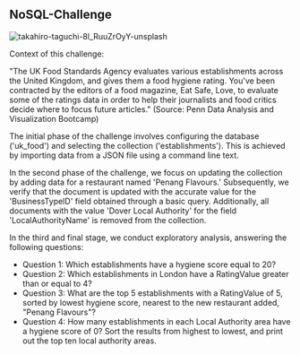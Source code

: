 ## NoSQL-Challenge
![takahiro-taguchi-8l_RuuZrOyY-unsplash](https://github.com/ryodaimatsui/nosql-challenge/assets/137141385/2c458881-0e05-420e-b97c-17c5b2b531e5)

Context of this challenge:

"The UK Food Standards Agency evaluates various establishments across the United Kingdom, and gives them a food hygiene rating. You've been contracted by the editors of a food magazine, Eat Safe, Love, to evaluate some of the ratings data in order to help their journalists and food critics decide where to focus future articles."  (Source: Penn Data Analysis and Visualization Bootcamp)

The initial phase of the challenge involves configuring the database ('uk_food') and selecting the collection ('establishments'). This is achieved by importing data from a JSON file using a command line text.

In the second phase of the challenge, we focus on updating the collection by adding data for a restaurant named 'Penang Flavours.' Subsequently, we verify that the document is updated with the accurate value for the 'BusinessTypeID' field obtained through a basic query. Additionally, all documents with the value 'Dover Local Authority' for the field 'LocalAuthorityName' is removed from the collection.

In the third and final stage, we conduct exploratory analysis, answering the following questions:
- Question 1: Which establishments have a hygiene score equal to 20?
- Question 2: Which establishments in London have a RatingValue greater than or equal to 4?
- Question 3: What are the top 5 establishments with a RatingValue of 5, sorted by lowest hygiene score, nearest to the new restaurant added, "Penang Flavours"?
- Question 4: How many establishments in each Local Authority area have a hygiene score of 0? Sort the results from highest to lowest, and print out the top ten local authority areas.
